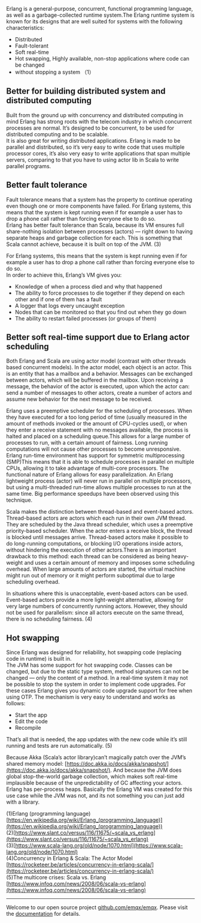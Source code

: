 Erlang is a general-purpose, concurrent, functional programming language, as
well as a garbage-collected runtime system.The Erlang runtime system is known
for its designs that are well suited for systems with the following
characteristics:

- Distributed
- Fault-tolerant
- Soft real-time
- Hot swapping, Highly available, non-stop applications where code can be changed
- without stopping a system （1）

## Better for building distributed system and distributed computing

Built from the ground up with concurrency and distributed computing in mind
Erlang has strong roots with the telecom industry in which concurrent processes
are normal. It’s designed to be concurrent, to be used for distributed computing
and to be scalable.<br> It is also great for writing distributed applications.
Erlang is made to be parallel and distributed, so it’s very easy to write code
that uses multiple processor cores, it’s also very easy to write applications
that span multiple servers, comparing to that you have to using actor lib in
Scala to write parallel programs.

## Better fault tolerance

Fault tolerance means that a system has the property to continue operating even
though one or more components have failed. For Erlang systems, this means that
the system is kept running even if for example a user has to drop a phone call
rather than forcing everyone else to do so.<br> Erlang has better fault
tolerance than Scala, because its VM ensures full share-nothing isolation
between processes (actors) — right down to having separate heaps and garbage
collection for each. This is something that Scala cannot achieve, because it is
built on top of the JVM. (3)

For Erlang systems, this means that the system is kept running even if for
example a user has to drop a phone call rather than forcing everyone else to do
so.<br> In order to achieve this, Erlang’s VM gives you:

* Knowledge of when a process died and why that happened
* The ability to force processes to die together if they depend on each other and
if one of them has a fault
* A logger that logs every uncaught exception
* Nodes that can be monitored so that you find out when they go down
* The ability to restart failed processes (or groups of them)

## Better soft real-time support due to Erlang actor scheduling

Both Erlang and Scala are using actor model (contrast with other threads based
concurrent models). In the actor model, each object is an actor. This is an
entity that has a mailbox and a behavior. Messages can be exchanged between
actors, which will be buffered in the mailbox. Upon receiving a message, the
behavior of the actor is executed, upon which the actor can: send a number of
messages to other actors, create a number of actors and assume new behavior for
the next message to be received.

Erlang uses a preemptive scheduler for the scheduling of processes. When they
have executed for a too long period of time (usually measured in the amount of
methods invoked or the amount of CPU-cycles used), or when they enter a receive
statement with no messages available, the process is halted and placed on a
scheduling queue.This allows for a large number of processes to run, with a
certain amount of fairness. Long running computations will not cause other
processes to become unresponsive. Erlang run-time environment has support for
symmetric multiprocessing (SMP)This means that it is able to schedule processes
in parallel on multiple CPUs, allowing it to take advantage of multi-core
processors. The functional nature of Erlang allows for easy parallelization. An
Erlang lightweight process (actor) will never run in parallel on multiple
processors, but using a multi-threaded run-time allows multiple processes to run
at the same time. Big performance speedups have been observed using this
technique.

Scala makes the distinction between thread-based and event-based actors.<br>
Thread-based actors are actors which each run in their own JVM thread. They are
scheduled by the Java thread scheduler, which uses a preemptive priority-based
scheduler. When the actor enters a receive block, the thread is blocked until
messages arrive. Thread-based actors make it possible to do long-running
computations, or blocking I/O operations inside actors, without hindering the
execution of other actors.There is an important drawback to this method: each
thread can be considered as being heavy-weight and uses a certain amount of
memory and imposes some scheduling overhead. When large amounts of actors are
started, the virtual machine might run out of memory or it might perform
suboptimal due to large scheduling overhead.

In situations where this is unacceptable, event-based actors can be used.
Event-based actors provide a more light-weight alternative, allowing for very
large numbers of concurrently running actors. However, they should not be used
for parallelism: since all actors execute on the same thread, there is no
scheduling fairness. (4)

## Hot swapping

Since Erlang was designed for reliability, hot swapping code (replacing code in
runtime) is built in.<br> The JVM has some support for hot swapping code.
Classes can be changed, but due to the static type system, method signatures can
not be changed — only the content of a method. In a real-time system it may not
be possible to stop the system in order to implement code upgrades. For these
cases Erlang gives you dynamic code upgrade support for free when using OTP. The
mechanism is very easy to understand and works as follows:

* Start the app
* Edit the code
* Recompile

That’s all that is needed, the app updates with the new code while it’s still
running and tests are run automatically. (5)

Because Akka (Scala’s actor library)can’t magically patch over the JVM’s shared
memory model:
[https://doc.akka.io/docs/akka/snapshot/](https://doc.akka.io/docs/akka/snapshot/).
And because the JVM does global stop-the-world garbage collection, which makes
soft real-time implausible because of the unpredictability of GC affecting your
actors. Erlang has per-process heaps. Basically the Erlang VM was created for
this use case while the JVM was not, and its not something you can just add with
a library.

(1)Erlang (programming language)
[https://en.wikipedia.org/wiki/Erlang_(programming_language)](https://en.wikipedia.org/wiki/Erlang_(programming_language))<br>
(2)[https://www.slant.co/versus/116/11675/~scala_vs_erlang](https://www.slant.co/versus/116/11675/~scala_vs_erlang)<br>
(3)[https://www.scala-lang.org/old/node/1070.html](https://www.scala-lang.org/old/node/1070.html)<br>
(4)Concurrency in Erlang & Scala: The Actor Model
[https://rocketeer.be/articles/concurrency-in-erlang-scala/](https://rocketeer.be/articles/concurrency-in-erlang-scala/)<br>
(5)The multicore crises: Scala vs. Erlang
[https://www.infoq.com/news/2008/06/scala-vs-erlang](https://www.infoq.com/news/2008/06/scala-vs-erlang)

------

Welcome to our open source project [github.com/emqx/emqx](https://github.com/emqx/emqx). Please visit the [documentation](https://docs.emqx.io) for details.
